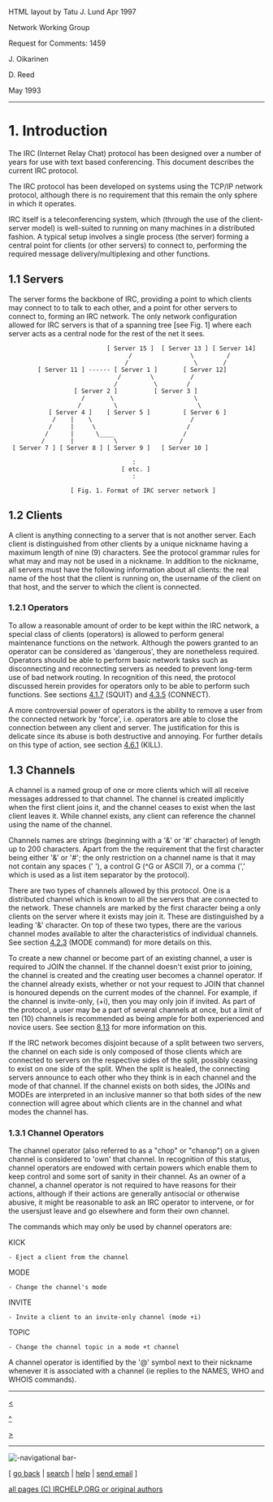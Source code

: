 HTML layout by Tatu J. Lund Apr 1997

Network Working Group

Request for Comments: 1459

J. Oikarinen

D. Reed

May 1993

* * *

# 1. Introduction

The IRC (Internet Relay Chat) protocol has been designed over a number of
years for use with text based conferencing. This document describes the
current IRC protocol.

The IRC protocol has been developed on systems using the TCP/IP network
protocol, although there is no requirement that this remain the only sphere in
which it operates.

IRC itself is a teleconferencing system, which (through the use of the client-
server model) is well-suited to running on many machines in a distributed
fashion. A typical setup involves a single process (the server) forming a
central point for clients (or other servers) to connect to, performing the
required message delivery/multiplexing and other functions.

## 1.1 Servers

The server forms the backbone of IRC, providing a point to which clients may
connect to to talk to each other, and a point for other servers to connect to,
forming an IRC network. The only network configuration allowed for IRC servers
is that of a spanning tree [see Fig. 1] where each server acts as a central
node for the rest of the net it sees.

    
    
                               [ Server 15 ]  [ Server 13 ] [ Server 14]
                                     /                \         /
                                    /                  \       /
            [ Server 11 ] ------ [ Server 1 ]       [ Server 12]
                                  /        \          /
                                 /          \        /
                      [ Server 2 ]          [ Server 3 ]
                        /       \                      \
                       /         \                      \
               [ Server 4 ]    [ Server 5 ]         [ Server 6 ]
                /    |    \                           /
               /     |     \                         /
              /      |      \____                   /
             /       |           \                 /
     [ Server 7 ] [ Server 8 ] [ Server 9 ]   [ Server 10 ]
    
                                      :
                                   [ etc. ]
                                      :
    
                     [ Fig. 1. Format of IRC server network ]
    

## 1.2 Clients

A client is anything connecting to a server that is not another server. Each
client is distinguished from other clients by a unique nickname having a
maximum length of nine (9) characters. See the protocol grammar rules for what
may and may not be used in a nickname. In addition to the nickname, all
servers must have the following information about all clients: the real name
of the host that the client is running on, the username of the client on that
host, and the server to which the client is connected.

### 1.2.1 Operators

To allow a reasonable amount of order to be kept within the IRC network, a
special class of clients (operators) is allowed to perform general maintenance
functions on the network. Although the powers granted to an operator can be
considered as 'dangerous', they are nonetheless required. Operators should be
able to perform basic network tasks such as disconnecting and reconnecting
servers as needed to prevent long-term use of bad network routing. In
recognition of this need, the protocol discussed herein provides for operators
only to be able to perform such functions. See sections
[4.1.7](chapter4.html#c4_1_7) (SQUIT) and [4.3.5](chapter4.html#c4_3_5)
(CONNECT).

A more controversial power of operators is the ability to remove a user from
the connected network by 'force', i.e. operators are able to close the
connection between any client and server. The justification for this is
delicate since its abuse is both destructive and annoying. For further details
on this type of action, see section [4.6.1](chapter4.html#c4_6_1) (KILL).

## 1.3 Channels

A channel is a named group of one or more clients which will all receive
messages addressed to that channel. The channel is created implicitly when the
first client joins it, and the channel ceases to exist when the last client
leaves it. While channel exists, any client can reference the channel using
the name of the channel.

Channels names are strings (beginning with a '&' or '#' character) of length
up to 200 characters. Apart from the the requirement that the first character
being either '&' or '#'; the only restriction on a channel name is that it may
not contain any spaces (' '), a control G (^G or ASCII 7), or a comma (','
which is used as a list item separator by the protocol).

There are two types of channels allowed by this protocol. One is a distributed
channel which is known to all the servers that are connected to the network.
These channels are marked by the first character being a only clients on the
server where it exists may join it. These are distinguished by a leading '&'
character. On top of these two types, there are the various channel modes
available to alter the characteristics of individual channels. See section
[4.2.3](chapter4.html#c4_2_3) (MODE command) for more details on this.

To create a new channel or become part of an existing channel, a user is
required to JOIN the channel. If the channel doesn't exist prior to joining,
the channel is created and the creating user becomes a channel operator. If
the channel already exists, whether or not your request to JOIN that channel
is honoured depends on the current modes of the channel. For example, if the
channel is invite-only, (+i), then you may only join if invited. As part of
the protocol, a user may be a part of several channels at once, but a limit of
ten (10) channels is recommended as being ample for both experienced and
novice users. See section [8.13](chapter8.html#c8_13) for more information on
this.

If the IRC network becomes disjoint because of a split between two servers,
the channel on each side is only composed of those clients which are connected
to servers on the respective sides of the split, possibly ceasing to exist on
one side of the split. When the split is healed, the connecting servers
announce to each other who they think is in each channel and the mode of that
channel. If the channel exists on both sides, the JOINs and MODEs are
interpreted in an inclusive manner so that both sides of the new connection
will agree about which clients are in the channel and what modes the channel
has.

### 1.3.1 Channel Operators

The channel operator (also referred to as a "chop" or "chanop") on a given
channel is considered to 'own' that channel. In recognition of this status,
channel operators are endowed with certain powers which enable them to keep
control and some sort of sanity in their channel. As an owner of a channel, a
channel operator is not required to have reasons for their actions, although
if their actions are generally antisocial or otherwise abusive, it might be
reasonable to ask an IRC operator to intervene, or for the usersjust leave and
go elsewhere and form their own channel.

The commands which may only be used by channel operators are:

KICK

    - Eject a client from the channel
MODE

    - Change the channel's mode
INVITE

    - Invite a client to an invite-only channel (mode +i)
TOPIC

    - Change the channel topic in a mode +t channel

A channel operator is identified by the '@' symbol next to their nickname
whenever it is associated with a channel (ie replies to the NAMES, WHO and
WHOIS commands).

* * *

[<](rfc.html)

[^](rfc.html)

[>](chapter2.html)

* * *

![-navigational bar-](/irchelp/Pix/ihnavbar.gif)

[ [go back](/irchelp/) | [search](/irchelp/search_engine.cgi) |
[help](/irchelp/help.html) | [send email](/irchelp/mail.cgi) ]

[all pages (C) IRCHELP.ORG or original authors](/irchelp/credit.html)

